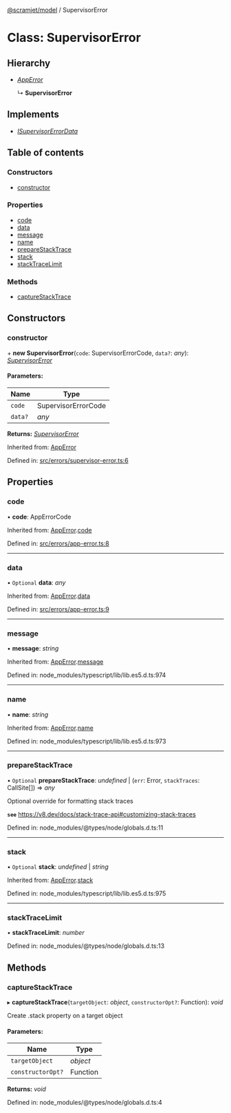 [@scramjet/model](../README.md) / SupervisorError

# Class: SupervisorError

## Hierarchy

* [*AppError*](apperror.md)

  ↳ **SupervisorError**

## Implements

* [*ISupervisorErrorData*](../README.md#isupervisorerrordata)

## Table of contents

### Constructors

- [constructor](supervisorerror.md#constructor)

### Properties

- [code](supervisorerror.md#code)
- [data](supervisorerror.md#data)
- [message](supervisorerror.md#message)
- [name](supervisorerror.md#name)
- [prepareStackTrace](supervisorerror.md#preparestacktrace)
- [stack](supervisorerror.md#stack)
- [stackTraceLimit](supervisorerror.md#stacktracelimit)

### Methods

- [captureStackTrace](supervisorerror.md#capturestacktrace)

## Constructors

### constructor

\+ **new SupervisorError**(`code`: SupervisorErrorCode, `data?`: *any*): [*SupervisorError*](supervisorerror.md)

#### Parameters:

Name | Type |
------ | ------ |
`code` | SupervisorErrorCode |
`data?` | *any* |

**Returns:** [*SupervisorError*](supervisorerror.md)

Inherited from: [AppError](apperror.md)

Defined in: [src/errors/supervisor-error.ts:6](https://github.com/scramjet-cloud-platform/scramjet-csi-dev/blob/01ff585/packages/model/src/errors/supervisor-error.ts#L6)

## Properties

### code

• **code**: AppErrorCode

Inherited from: [AppError](apperror.md).[code](apperror.md#code)

Defined in: [src/errors/app-error.ts:8](https://github.com/scramjet-cloud-platform/scramjet-csi-dev/blob/01ff585/packages/model/src/errors/app-error.ts#L8)

___

### data

• `Optional` **data**: *any*

Inherited from: [AppError](apperror.md).[data](apperror.md#data)

Defined in: [src/errors/app-error.ts:9](https://github.com/scramjet-cloud-platform/scramjet-csi-dev/blob/01ff585/packages/model/src/errors/app-error.ts#L9)

___

### message

• **message**: *string*

Inherited from: [AppError](apperror.md).[message](apperror.md#message)

Defined in: node_modules/typescript/lib/lib.es5.d.ts:974

___

### name

• **name**: *string*

Inherited from: [AppError](apperror.md).[name](apperror.md#name)

Defined in: node_modules/typescript/lib/lib.es5.d.ts:973

___

### prepareStackTrace

• `Optional` **prepareStackTrace**: *undefined* \| (`err`: Error, `stackTraces`: CallSite[]) => *any*

Optional override for formatting stack traces

**`see`** https://v8.dev/docs/stack-trace-api#customizing-stack-traces

Defined in: node_modules/@types/node/globals.d.ts:11

___

### stack

• `Optional` **stack**: *undefined* \| *string*

Inherited from: [AppError](apperror.md).[stack](apperror.md#stack)

Defined in: node_modules/typescript/lib/lib.es5.d.ts:975

___

### stackTraceLimit

• **stackTraceLimit**: *number*

Defined in: node_modules/@types/node/globals.d.ts:13

## Methods

### captureStackTrace

▸ **captureStackTrace**(`targetObject`: *object*, `constructorOpt?`: Function): *void*

Create .stack property on a target object

#### Parameters:

Name | Type |
------ | ------ |
`targetObject` | *object* |
`constructorOpt?` | Function |

**Returns:** *void*

Defined in: node_modules/@types/node/globals.d.ts:4

